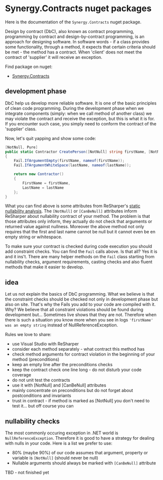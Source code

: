 # Synergy.Contracts nuget packages

Here is the documentation of the `Synergy.Contracts` nuget package.

Design by contract (DbC), also known as contract programming, programming by contract and design-by-contract programming,
 is an approach for designing software. In software words - if a class provides some functionality, through a method, 
it expects that certain criteria should be met - the method has a contract. 
When 'client' does not meet the contract of 'supplier' it will receive an exception.

Find package on nuget: 
- [Synergy.Contracts](https://www.nuget.org/packages/Synergy.Contracts/)

## development phase

DbC help us develop more reliable software. It is one of the basic principles of clean code programming. During the development phase when we integrate components (simply: when we call method of another class) we may violate the contract and receive the exception, but this is what it is for. If you encounter such case, you simply need to conform the contract of the 'supplier' class.

Now, let's quit yapping and show some code:

```C#
[NotNull, Pure]
public static Contractor CreatePerson([NotNull] string firstName, [NotNull] string lastName)
{
    Fail.IfArgumentEmpty(firstName, nameof(firstName));
    Fail.IfArgumentWhiteSpace(lastName, nameof(lastName));

    return new Contractor()
    {
        FirstName = firstName,
        LastName = lastName
    };
}
```
What you can find above is some attributes from ReSharper's [static nullability analysis](https://www.jetbrains.com/resharper/help/Code_Analysis__Code_Annotations.html). The `[NotNull]` or `[CanBeNull]` attributes inform ReSharper about nullability contract of your method. The problem is that those attributes only inform, they actually do not check that arguments or returned value against nullness. Moreover the above method not only requires that the first and last name cannot be null but it cannot even be en empty string or wihitespace.

To make sure your contract is checked during code execution you should add constraint checks. You can find the `Fail` calls above. Is that all? Yes it is and it ins't. There are many helper methods on the  `Fail` class starting from nullability checks, argument requirements, casting checks and also fluent methods that make it easier to develop.

## idea

Let us not explain the basics of DbC programming. What we believe is that the constraint checks should be checked not only in development phase but also on site. That's why the Fails you add to your code are compiled with it. Why? We believe that all constraint violations should be found during development but... Sometimes live shows that they are not. Therefore when there is such a situation you know more when you see in logs `'firstName' was an empty string` instead of NullReferenceException.

Rules we love to share:
- use Visual Studio with ReSharper
- consider each method separately - what contract this method has 
- check method arguments for contract violation in the beginning of your method (preconditions)
- keep an empty line after the preconditions checks
- keep the contract check one line long - do not disturb your code coverage
- do not unit test the contracts 
- use it with [NotNull] and [CanBeNull] attributes 
- mainly concentrate on preconditions but do not forget about postconditions and invariants
- trust in contract - if method is marked as [NotNull] you don't need to test it... but off course you can

## nullability checks

The most commonly occuring exception in .NET world is `NullReferenceException`. Therefore it is good to have a strategy for dealing with nulls in your code. Here is a list we prefer to use:
- 80% (maybe 90%) of our code assumes that argument, property or variable is `[NotNull]` (should never be null)
- Nullable arguments should always be marked with `[CanBeNull]` attribute

TBD - not finished yet
